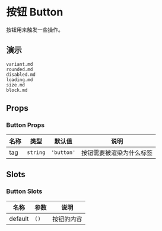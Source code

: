 # 按钮 Button

按钮用来触发一些操作。

## 演示

```docs
variant.md
rounded.md
disabled.md
loading.md
size.md
block.md
```

## Props

### Button Props

| 名称 | 类型 | 默认值 | 说明 |
| --- | --- | --- | --- |
| tag | `string` | `'button'` | 按钮需要被渲染为什么标签 |

## Slots

### Button Slots

| 名称    | 参数 | 说明       |
| ------- | ---- | ---------- |
| default | `()` | 按钮的内容 |